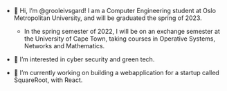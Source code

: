 - 👋 Hi, I’m @grooleivsgard! I am a Computer Engineering student at Oslo Metropolitan University, and will be graduated the spring of 2023. 

    - In the spring semester of 2022, I will be on an exchange semester at the University of Cape Town, taking courses in Operative Systems, Networks and Mathematics. 
   
- 👀 I’m interested in cyber security and green tech. 
- 🌱 I’m currently working on building a webapplication for a startup called SquareRoot, with React. 


<!---
grooleivsgard/grooleivsgard is a ✨ special ✨ repository because its `README.md` (this file) appears on your GitHub profile.
You can click the Preview link to take a look at your changes.
--->
